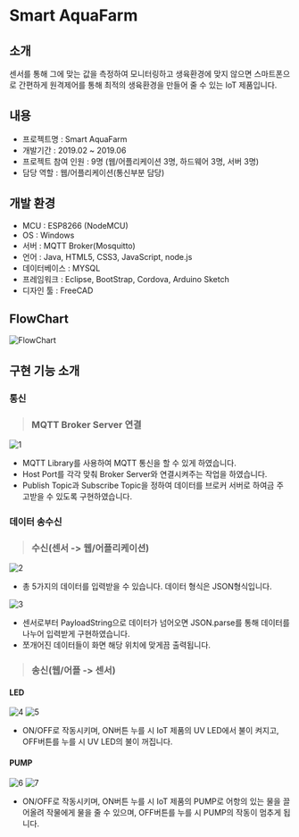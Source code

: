 # Smart AquaFarm

## 소개
센서를 통해 그에 맞는 값을 측정하여 모니터링하고 생육환경에 맞지 않으면 스마트폰으로 간편하게 원격제어를 통해
최적의 생육환경을 만들어 줄 수 있는 IoT 제품입니다.

## 내용
* 프로젝트명 : Smart AquaFarm
* 개발기간 : 2019.02 ~ 2019.06
* 프로젝트 참여 인원 : 9명 (웹/어플리케이션 3명, 하드웨어 3명, 서버 3명)
* 담당 역할 : 웹/어플리케이션(통신부분 담당)
             
## 개발 환경
* MCU : ESP8266 (NodeMCU)
* OS : Windows
* 서버 : MQTT Broker(Mosquitto)
* 언어 : Java, HTML5, CSS3, JavaScript, node.js
* 데이터베이스 : MYSQL
* 프레임워크 : Eclipse, BootStrap, Cordova, Arduino Sketch
* 디자인 툴 : FreeCAD

## FlowChart
![FlowChart](https://user-images.githubusercontent.com/50040251/87128934-77a9fc80-c2cb-11ea-80e2-017b246c1578.png)


## 구현 기능 소개
### 통신

> ### MQTT Broker Server 연결
![1](https://user-images.githubusercontent.com/50040251/87136863-0bcd9100-c2d7-11ea-9f72-10121fc6e9ad.png)
- MQTT Library를 사용하여 MQTT 통신을 할 수 있게 하였습니다.
- Host Port를 각각 맞춰 Broker Server와 연결시켜주는 작업을 하였습니다.
- Publish Topic과 Subscribe Topic을 정하여 데이터를 브로커 서버로 하여금 주고받을 수 있도록 구현하였습니다.

### 데이터 송수신

> ### 수신(센서 -> 웹/어플리케이션)

![2](https://user-images.githubusercontent.com/50040251/87136968-2d2e7d00-c2d7-11ea-9e55-b8a88eed3c9b.png)
- 총 5가지의 데이터를 입력받을 수 있습니다. 데이터 형식은 JSON형식입니다.

![3](https://user-images.githubusercontent.com/50040251/87136975-2e5faa00-c2d7-11ea-994c-12c5a48a5ddf.png)
- 센서로부터 PayloadString으로 데이터가 넘어오면 JSON.parse를 통해 데이터를 나누어 입력받게 구현하였습니다.
- 쪼개어진 데이터들이 화면 해당 위치에 맞게끔 출력됩니다.

> ### 송신(웹/어플 -> 센서)

#### LED
![4](https://user-images.githubusercontent.com/50040251/87137029-3cadc600-c2d7-11ea-8adb-1b7a4ac81c5d.png)
![5](https://user-images.githubusercontent.com/50040251/87137034-3ddef300-c2d7-11ea-85fa-53433a91db71.png)
- ON/OFF로 작동시키며, ON버튼 누를 시 IoT 제품의 UV LED에서 불이 켜지고, OFF버튼를 누를 시 UV LED의 불이 꺼집니다.

#### PUMP
![6](https://user-images.githubusercontent.com/50040251/87137074-4a634b80-c2d7-11ea-8720-b9284f186f82.png)
![7](https://user-images.githubusercontent.com/50040251/87137076-4afbe200-c2d7-11ea-9d24-aaef960e9d68.png)
- ON/OFF로 작동시키며, ON버튼 누를 시  IoT 제품의 PUMP로 어항의 있는 물을 끌어올려 작물에게 물을 줄 수 있으며, OFF버튼를 누를 시 PUMP의 작동이 멈추게 됩니다.
